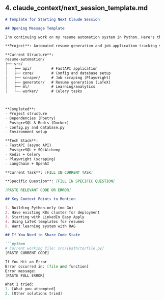 ## 4. claude_context/next_session_template.md

```markdown
# Template for Starting Next Claude Session

## Opening Message Template

I'm continuing work on my resume automation system in Python. Here's the current status:

**Project**: Automated resume generation and job application tracking system

**Current Structure**:
resume-automation/
├── src/
│   ├── api/         # FastAPI application
│   ├── core/        # Config and database setup
│   ├── scraper/     # Job scraping (Playwright)
│   ├── generator/   # Resume generation (LaTeX)
│   ├── ml/          # Learning/analytics
│   └── worker/      # Celery tasks

￼

**Completed**:
- Project structure
- Dependencies (Poetry)
- PostgreSQL & Redis (Docker)
- config.py and database.py
- Environment setup

**Tech Stack**:
- FastAPI (async API)
- PostgreSQL + SQLAlchemy
- Redis + Celery
- Playwright (scraping)
- LangChain + OpenAI

**Current Task**: [FILL IN CURRENT TASK]

**Specific Question**: [FILL IN SPECIFIC QUESTION]

[PASTE RELEVANT CODE OR ERROR]

## Key Context Points to Mention

1. Building Python-only (no Go)
2. Have existing K8s cluster for deployment
3. Starting with LinkedIn Easy Apply
4. Using LaTeX templates for resumes
5. Want learning system with RAG

## If You Need to Share Code State

```python
# Current working file: src/[path/to/file.py]
[PASTE CURRENT CODE]

If You Hit an Error
Error occurred in: [file and function]
Error message:
[PASTE FULL ERROR]

What I tried:
1. [What you attempted]
2. [Other solutions tried]
